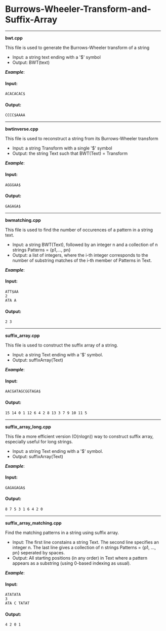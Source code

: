 # Burrows-Wheeler-Transform-and-Suffix-Array

---

**bwt.cpp**

This file is used to generate the Burrows-Wheeler transform of a string

* Input: a string text ending with a '$' symbol
* Output: BWT(text)


<em>**Example**</em>:

#### Input:
``` 
ACACACAC$
```
#### Output:
```
CCCC$AAAA
```

---

**bwtinverse.cpp**

This file is used to reconstruct a string from its Burrows-Wheeler transform

* Input: a string Transform with a single '$' symbol
* Output: the string Text such that BWT(Text) = Transform
 
<em>**Example**</em>:

#### Input:
``` 
AGGGAA$
```
#### Output:
```
GAGAGA$
```

---

**bwmatching.cpp**

This file is used to find the number of occurences of a pattern in a string text.

* Input: a string BWT(Text), followed by an integer n and a collection of n strings Patterns = {p1,..., pn}
* Output: a list of integers, where the i-th integer corresponds to the number of substring matches of the i-th member of Patterns in Text.

<em>**Example**</em>:

#### Input:
``` 
ATT$AA
2
ATA A
```
#### Output:
```
2 3
```

---

**suffix_array.cpp**

This file is used to construct the suffix array of a string.

* Input: a string Text ending with a '$' symbol.
* Output: suffixArray(Text)

<em>**Example**</em>:

#### Input:
``` 
AACGATAGCGGTAGA$
```
#### Output:
```
15 14 0 1 12 6 4 2 8 13 3 7 9 10 11 5
```

---

**suffix_array_long.cpp**

This file a more efficient version (O(nlogn)) way to construct suffix array, especially useful for long strings.

* Input: a string Text ending with a '$' symbol.
* Output: suffixArray(Text)

<em>**Example**</em>:

#### Input:
``` 
GAGAGAGA$
```
#### Output:
```
8 7 5 3 1 6 4 2 0
```

---

**suffix_array_matching.cpp**

Find the matching patterns in a string using suffix array.

* Input: The first line constains a string Text. The second line specifies an integer n. The last line gives a collection of n strings Patterns = {p1, ..., pn} seperated by spaces.
* Output: All starting positions (in any order) in Text where a pattern appears as a substring (using
0-based indexing as usual).

<em>**Example**</em>:

#### Input:
``` 
ATATATA
3
ATA C TATAT
```
#### Output:
```
4 2 0 1
```

